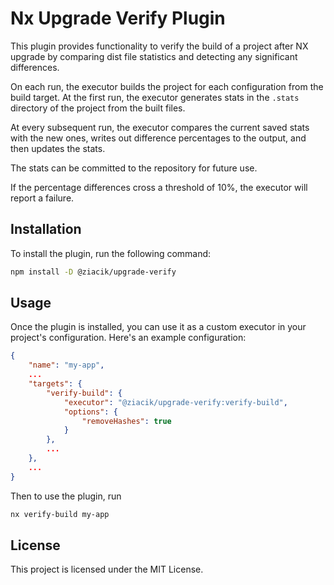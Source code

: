 # Nx Upgrade Verify Plugin

This plugin provides functionality to verify the build of a project after NX upgrade by comparing dist file statistics and detecting any significant differences.

On each run, the executor builds the project for each configuration from the build target. At the first run, the executor generates stats in the `.stats` directory of the project from the built files.

At every subsequent run, the executor compares the current saved stats with the new ones, writes out difference percentages to the output, and then updates the stats.

The stats can be committed to the repository for future use.

If the percentage differences cross a threshold of 10%, the executor will report a failure.

## Installation

To install the plugin, run the following command:

```bash
npm install -D @ziacik/upgrade-verify
```

## Usage

Once the plugin is installed, you can use it as a custom executor in your project's configuration. Here's an example configuration:

```json
{
	"name": "my-app",
	...
	"targets": {
		"verify-build": {
			"executor": "@ziacik/upgrade-verify:verify-build",
			"options": {
				"removeHashes": true
			}
		},
		...
	},
	...
}
```

Then to use the plugin, run

```bash
nx verify-build my-app
```

## License

This project is licensed under the MIT License.
